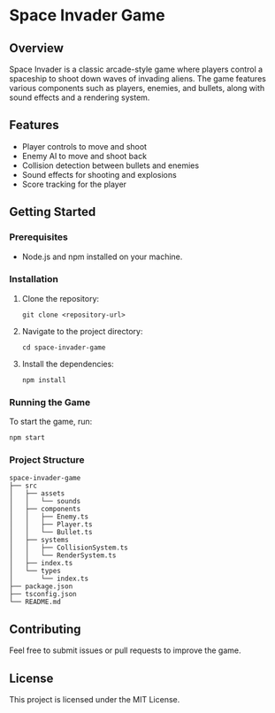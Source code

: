 # Space Invader Game

## Overview
Space Invader is a classic arcade-style game where players control a spaceship to shoot down waves of invading aliens. The game features various components such as players, enemies, and bullets, along with sound effects and a rendering system.

## Features
- Player controls to move and shoot
- Enemy AI to move and shoot back
- Collision detection between bullets and enemies
- Sound effects for shooting and explosions
- Score tracking for the player

## Getting Started

### Prerequisites
- Node.js and npm installed on your machine.

### Installation
1. Clone the repository:
   ```
   git clone <repository-url>
   ```
2. Navigate to the project directory:
   ```
   cd space-invader-game
   ```
3. Install the dependencies:
   ```
   npm install
   ```

### Running the Game
To start the game, run:
```
npm start
```

### Project Structure
```
space-invader-game
├── src
│   ├── assets
│   │   └── sounds
│   ├── components
│   │   ├── Enemy.ts
│   │   ├── Player.ts
│   │   └── Bullet.ts
│   ├── systems
│   │   ├── CollisionSystem.ts
│   │   └── RenderSystem.ts
│   ├── index.ts
│   └── types
│       └── index.ts
├── package.json
├── tsconfig.json
└── README.md
```

## Contributing
Feel free to submit issues or pull requests to improve the game. 

## License
This project is licensed under the MIT License.